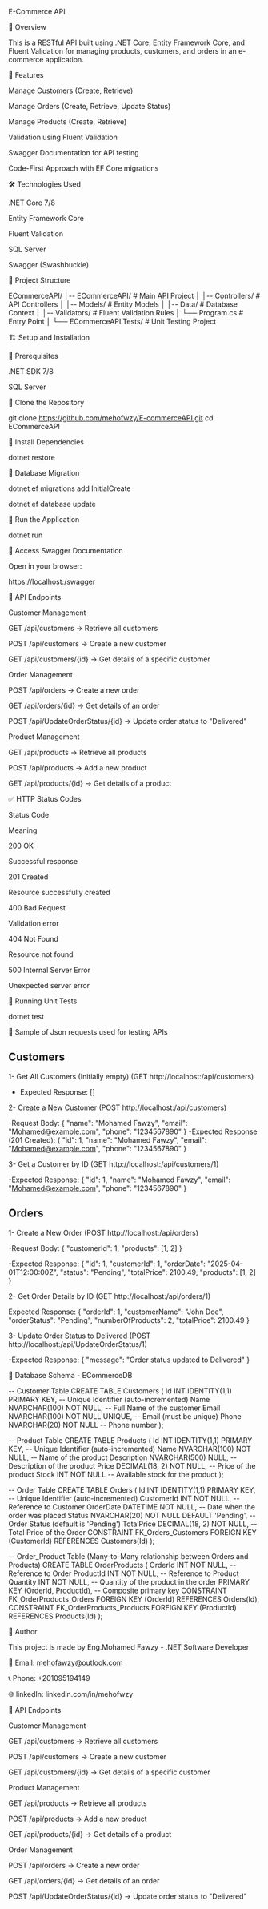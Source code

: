 E-Commerce API

📌 Overview

This is a RESTful API built using .NET Core, Entity Framework Core, and Fluent Validation for managing products, customers, and orders in an e-commerce application.

🚀 Features

Manage Customers (Create, Retrieve)

Manage Orders (Create, Retrieve, Update Status)

Manage Products (Create, Retrieve)

Validation using Fluent Validation

Swagger Documentation for API testing

Code-First Approach with EF Core migrations

🛠️ Technologies Used

.NET Core 7/8

Entity Framework Core

Fluent Validation

SQL Server

Swagger (Swashbuckle)

📂 Project Structure

ECommerceAPI/
│-- ECommerceAPI/          # Main API Project
│   │-- Controllers/       # API Controllers
│   │-- Models/            # Entity Models
│   │-- Data/              # Database Context
│   │-- Validators/        # Fluent Validation Rules
│   └── Program.cs         # Entry Point
│
└── ECommerceAPI.Tests/    # Unit Testing Project

🏗️ Setup and Installation

🔹 Prerequisites

.NET SDK 7/8

SQL Server

🔹 Clone the Repository

git clone https://github.com/mehofwzy/E-commerceAPI.git
cd ECommerceAPI

🔹 Install Dependencies

dotnet restore

🔹 Database Migration

dotnet ef migrations add InitialCreate

dotnet ef database update

🔹 Run the Application

dotnet run

🔹 Access Swagger Documentation

Open in your browser:

https://localhost:<port>/swagger

📢 API Endpoints

Customer Management

GET /api/customers → Retrieve all customers

POST /api/customers → Create a new customer

GET /api/customers/{id} → Get details of a specific customer

Order Management

POST /api/orders → Create a new order

GET /api/orders/{id} → Get details of an order

POST /api/UpdateOrderStatus/{id} → Update order status to "Delivered"

Product Management

GET /api/products → Retrieve all products

POST /api/products → Add a new product

GET /api/products/{id} → Get details of a product

✅ HTTP Status Codes

Status Code

Meaning

200 OK

Successful response

201 Created

Resource successfully created

400 Bad Request

Validation error

404 Not Found

Resource not found

500 Internal Server Error

Unexpected server error

🧪 Running Unit Tests

dotnet test

🧪 Sample of Json requests used for testing APIs

## Customers

1- Get All Customers (Initially empty)
(GET http://localhost:<port>/api/customers)

- Expected Response:
[]


2- Create a New Customer
(POST http://localhost:<port>/api/customers)

-Request Body:
{
    "name": "Mohamed Fawzy",
    "email": "Mohamed@example.com",
    "phone": "1234567890"
}
-Expected Response (201 Created):
{
    "id": 1,
    "name": "Mohamed Fawzy",
    "email": "Mohamed@example.com",
    "phone": "1234567890"
}

3- Get a Customer by ID
(GET http://localhost:<port>/api/customers/1)


-Expected Response:
{
    "id": 1,
    "name": "Mohamed Fawzy",
    "email": "Mohamed@example.com",
    "phone": "1234567890"
}


## Orders

1- Create a New Order
(POST http://localhost:<port>/api/orders)

-Request Body:
{
    "customerId": 1,
    "products": [1, 2]
}

-Expected Response:
{
    "id": 1,
    "customerId": 1,
    "orderDate": "2025-04-01T12:00:00Z",
    "status": "Pending",
    "totalPrice": 2100.49,
    "products": [1, 2]
}

2- Get Order Details by ID
(GET http://localhost:<port>/api/orders/1)

Expected Response:
{
    "orderId": 1,
    "customerName": "John Doe",
    "orderStatus": "Pending",
    "numberOfProducts": 2,
    "totalPrice": 2100.49
}

3- Update Order Status to Delivered
(POST http://localhost:<port>/api/UpdateOrderStatus/1)

-Expected Response:
{
    "message": "Order status updated to Delivered"
}

📅 Database Schema - ECommerceDB

-- Customer Table
CREATE TABLE Customers (
    Id INT IDENTITY(1,1) PRIMARY KEY,     -- Unique Identifier (auto-incremented)
    Name NVARCHAR(100) NOT NULL,            -- Full Name of the customer
    Email NVARCHAR(100) NOT NULL UNIQUE,    -- Email (must be unique)
    Phone NVARCHAR(20) NOT NULL             -- Phone number
);

-- Product Table
CREATE TABLE Products (
    Id INT IDENTITY(1,1) PRIMARY KEY,      -- Unique Identifier (auto-incremented)
    Name NVARCHAR(100) NOT NULL,            -- Name of the product
    Description NVARCHAR(500) NULL,         -- Description of the product
    Price DECIMAL(18, 2) NOT NULL,          -- Price of the product
    Stock INT NOT NULL                      -- Available stock for the product
);

-- Order Table
CREATE TABLE Orders (
    Id INT IDENTITY(1,1) PRIMARY KEY,      -- Unique Identifier (auto-incremented)
    CustomerId INT NOT NULL,                -- Reference to Customer
    OrderDate DATETIME NOT NULL,            -- Date when the order was placed
    Status NVARCHAR(20) NOT NULL DEFAULT 'Pending', -- Order Status (default is 'Pending')
    TotalPrice DECIMAL(18, 2) NOT NULL,     -- Total Price of the Order
    CONSTRAINT FK_Orders_Customers FOREIGN KEY (CustomerId) REFERENCES Customers(Id)
);

-- Order_Product Table (Many-to-Many relationship between Orders and Products)
CREATE TABLE OrderProducts (
    OrderId INT NOT NULL,                  -- Reference to Order
    ProductId INT NOT NULL,                -- Reference to Product
    Quantity INT NOT NULL,                 -- Quantity of the product in the order
    PRIMARY KEY (OrderId, ProductId),      -- Composite primary key
    CONSTRAINT FK_OrderProducts_Orders FOREIGN KEY (OrderId) REFERENCES Orders(Id),
    CONSTRAINT FK_OrderProducts_Products FOREIGN KEY (ProductId) REFERENCES Products(Id)
);

📌 Author

This project is made by Eng.Mohamed Fawzy - .NET Software Developer

📧 Email: mehofawzy@outlook.com

📞 Phone: +201095194149

🌐 linkedIn: linkedin.com/in/mehofwzy


📢 API Endpoints

Customer Management

GET /api/customers → Retrieve all customers

POST /api/customers → Create a new customer

GET /api/customers/{id} → Get details of a specific customer

Product Management

GET /api/products → Retrieve all products

POST /api/products → Add a new product

GET /api/products/{id} → Get details of a product

Order Management

POST /api/orders → Create a new order

GET /api/orders/{id} → Get details of an order

POST /api/UpdateOrderStatus/{id} → Update order status to "Delivered"




